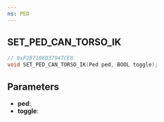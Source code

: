 ```yaml
---
ns: PED
---
```

## SET_PED_CAN_TORSO_IK

```c
// 0xF2B7106D37947CE0
void SET_PED_CAN_TORSO_IK(Ped ped, BOOL toggle);
```

## Parameters
* **ped**:
* **toggle**:
